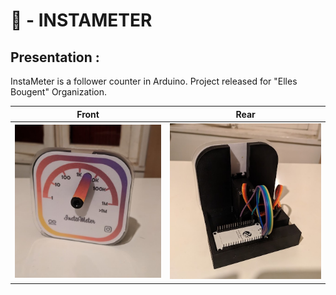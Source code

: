 # 💑 - INSTAMETER

## Presentation : 
InstaMeter is a follower counter in Arduino. Project released for "Elles Bougent" Organization.

| Front                                    | Rear                                   |
| ---------------------------------------- | -------------------------------------- |
| ![Front](\INSTAMETER\Pictures\Front.jpg) | ![Rear](\INSTAMETER\Pictures\Rear.jpg) |

